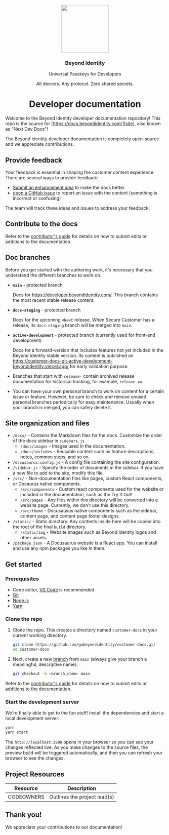<!-- Reference Links -->
[site]: https://[docs.beyondidentity.com](https://developer.beyondidentity.com/)/
[issues]: https://github.com/gobeyondidentity/customer-docs/issues/new?assignees=&labels=triage&projects=&template=content-issue.yml&title=%5BContent+issue%5D%3A+
[repo]: https://github.com/gobeyondidentity/customer-docs
[pr]: https://github.com/gobeyondidentity/customer-docs/pulls
[enhancements]: https://github.com/gobeyondidentity/customer-docs/issues/new?assignees=&labels=%F0%9F%8C%9F+enhancement&projects=&template=enhancement.yml

<div align="center">
   <br/>
   <a href="https://developers.beyondidentity.com" target="_blank"><img src="https://user-images.githubusercontent.com/238738/178780350-489309c5-8fae-4121-a20b-562e8025c0ee.png" width="150px" ></a>
   <h3>Beyond Identity</h3>
   <p>Universal Passkeys for Developers</p>
   <p>
   All devices. Any protocol. Zero shared secrets. 
   </p>
   <h1>Developer documentation</h1>
</div>


Welcome to the Beyond Identity developer documentation repository! This repo is the source for [https://docs.beyondidentity.com/][site], also known as "Next Dev Docs"! 

The Beyond Identity developer documentation is completely open-source and we appreciate contributions.

## Provide feedback

Your feedback is essential in shaping the customer content experience. There are several ways to provide feedback:

- [Submit an enhancement idea][enhancements] to make the docs better
- [open a GitHub issue][issues] to report an issue with the content (something is incorrect or confusing)

The team will track these ideas and issues to address your feedback. 

## Contribute to the docs

Refer to the [contributor's guide](./docs/contribute/contribute.md) for details on how to submit edits or additions to the documentation.

## Doc branches

Before you get started with the authoring work, it's necessary that you understand the different branches to work on.
* **`main`** -  protected branch

  Docs for https://developer.beyondidentity.com/. This branch contains the most recent stable release content.

* **`docs-staging`** - protected branch

  Docs for the upcoming `vNext` release. When Secure Customer has a release, its `docs-staging` branch will be merged into `main`.

* **`active-development`** - protected branch (currently used for front-end development)

  Docs for a forward-version that includes features not yet included in the Beyond Identity stable version. Its content is published on https://customer-docs-git-active-development-beyondidentity.vercel.app/ for early validation purpose.

* Branches that start with `release-` contain archived release documentation for historical tracking, for example, `release-xx`.
  
* You can have your own personal branch to work on content for a certain issue or feature. However, be sure to check and remove unused personal branches periodically for easy maintenance. Usually when your branch is merged, you can safely delete it.

## Site organization and files

- `/docs/` - Contains the Markdown files for the docs. Customize the order of the docs sidebar in `sidebars.js`. 
  - `/docs/images` - Images used in the documentation.
  - `/docs/includes` - Reusable content such as feature descriptions, notes, common steps, and so on.
- `/docusaurus.config.js` - A config file containing the site configuration.
- `/sidebar.js` - Specify the order of documents in the sidebar. If you have a new file to add to the site, modify this file.
- `/src/` - Non-documentation files like pages, custom React components, or 
Docaurus native components.
  - `/src/components` - Custom react components used for the website or included in the documentation, such as the Try It Out!
  - `/src/pages` - Any files within this directory will be converted into a website page. Currently, we don't use this directory.
  - `/src/theme` - Docusausus native components such as the sidebar, content page, and content page footer designs.
- `/static/` - Static directory. Any contents inside here will be copied into the root of the final `build` directory.
  - `/static/img` - Website images such as Beyond Identity logos and other assets.
- `/package.json` - A Docusaurus website is a React app. You can install and use any npm packages you like in them.


## Get started

### Prerequisites

- Code editor, [VS Code](https://code.visualstudio.com) is recommended
- [Git](https://git-scm.com)
- [Node.js](https://nodejs.org)
- [Yarn](https://yarnpkg.com) 


### Clone the repo

1. Clone the repo.  This creates a directory named `customer-docs` in your current working directory.

   ```bash
   git clone https://github.com/gobeyondidentity/customer-docs.git
   cd customer-docs
   ```

2. Next, create a new [branch](https://git-scm.com/book/en/v2/Git-Branching-Branches-in-a-Nutshell) from `main` (always give your branch a meaningful, descriptive name). 

   ```bash
   git checkout -b <branch_name> main
   ```

Refer to the [contributor's guide](./docs/contribute/contribute.md) for details on how to submit edits or additions to the documentation.

### Start the development server

We're finally able to get to the fun stuff! Install the dependencies and start a local development server:

```bash
yarn
yarn start
```

The `http://localhost:3000` opens in your browser so you can see your changes reflected live. As you make changes to the source files, the preview build will be triggered automatically, and then you can refresh your browser to see the changes.

## Project Resources

| Resource | Description |
| ---| --- |
| CODEOWNERS | Outlines the project lead(s) |

## Thank you!

We appreciate your contributions to our documentation!
